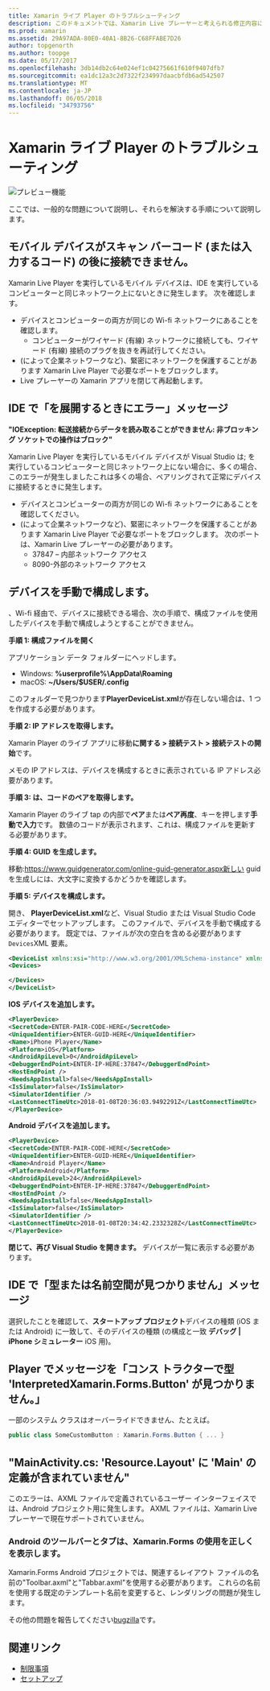 ```yaml
---
title: Xamarin ライブ Player のトラブルシューティング
description: このドキュメントでは、Xamarin Live プレーヤーと考えられる修正内容に関する既知の問題について説明します。 これは、接続の問題や、構成の問題について説明します。
ms.prod: xamarin
ms.assetid: 29A97ADA-80E0-40A1-8B26-C68FFABE7D26
author: topgenorth
ms.author: toopge
ms.date: 05/17/2017
ms.openlocfilehash: 3db14db2c64e024ef1c04275661f610f9407dfb7
ms.sourcegitcommit: ea1dc12a3c2d7322f234997daacbfdb6ad542507
ms.translationtype: MT
ms.contentlocale: ja-JP
ms.lasthandoff: 06/05/2018
ms.locfileid: "34793756"
---
```

# <a name="troubleshooting-xamarin-live-player"></a>Xamarin ライブ Player のトラブルシューティング

![プレビュー機能](~/media/shared/preview.png)

ここでは、一般的な問題について説明し、それらを解決する手順について説明します。

## <a name="mobile-device-does-not-connect-after-scanning-barcode-or-entering-code"></a>モバイル デバイスがスキャン バーコード (または入力するコード) の後に接続できません。

Xamarin Live Player を実行しているモバイル デバイスは、IDE を実行しているコンピューターと同じネットワーク上にないときに発生します。 次を確認します。

- デバイスとコンピューターの両方が同じの Wi-fi ネットワークにあることを確認します。
  - コンピューターがワイヤード (有線) ネットワークに接続しても、ワイヤード (有線) 接続のプラグを抜きを再試行してください。
- (によって企業ネットワークなど)、緊密にネットワークを保護することがあります Xamarin Live Player で必要なポートをブロックします。
- Live プレーヤーの Xamarin アプリを閉じて再起動します。

## <a name="error-while-trying-to-deploy-message-in-ide"></a>IDE で「を展開するときにエラー」メッセージ

**"IOException: 転送接続からデータを読み取ることができません: 非ブロッキング ソケットでの操作はブロック"**

Xamarin Live Player を実行しているモバイル デバイスが Visual Studio は; を実行しているコンピューターと同じネットワーク上にない場合に、多くの場合、このエラーが発生しましたこれは多くの場合、ペアリングされて正常にデバイスに接続するときに発生します。

* デバイスとコンピューターの両方が同じの Wi-fi ネットワークにあることを確認してください。
* (によって企業ネットワークなど)、緊密にネットワークを保護することがあります Xamarin Live Player で必要なポートをブロックします。 次のポートは、Xamarin Live プレーヤーの必要があります。
  * 37847 – 内部ネットワーク アクセス 
  * 8090-外部のネットワーク アクセス

## <a name="manually-configure-device"></a>デバイスを手動で構成します。

、Wi-fi 経由で、デバイスに接続できる場合、次の手順で、構成ファイルを使用したデバイスを手動で構成しようとすることができません。

**手順 1: 構成ファイルを開く**

アプリケーション データ フォルダーにヘッドします。

* Windows: **%userprofile%\AppData\Roaming**
* macOS: **~/Users/$USER/.config**

このフォルダーで見つかります**PlayerDeviceList.xml**が存在しない場合は、1 つを作成する必要があります。

**手順 2: IP アドレスを取得します。**

Xamarin Player のライブ アプリに移動**に関する > 接続テスト > 接続テストの開始**です。

メモの IP アドレスは、デバイスを構成するときに表示されている IP アドレス必要があります。

**手順 3: は、コードのペアを取得します。**

Xamarin Player のライブ tap の内部で**ペア**または**ペア再度**、キーを押します**手動で入力**です。 数値のコードが表示されます、これは、構成ファイルを更新する必要があります。

**手順 4: GUID を生成します。**

移動:https://www.guidgenerator.com/online-guid-generator.aspx新しい guid を生成しには、大文字に変換するかどうかを確認します。

**手順 5: デバイスを構成します。**

開き、 **PlayerDeviceList.xml**など、Visual Studio または Visual Studio Code エディターでセットアップします。 このファイルで、デバイスを手動で構成する必要があります。 既定では、ファイルが次の空白を含める必要があります`Devices`XML 要素。

```xml
<DeviceList xmlns:xsi="http://www.w3.org/2001/XMLSchema-instance" xmlns:xsd="http://www.w3.org/2001/XMLSchema">
<Devices>

</Devices>
</DeviceList>
```

**IOS デバイスを追加します。**

```xml
<PlayerDevice>
<SecretCode>ENTER-PAIR-CODE-HERE</SecretCode>
<UniqueIdentifier>ENTER-GUID-HERE</UniqueIdentifier>
<Name>iPhone Player</Name>
<Platform>iOS</Platform>
<AndroidApiLevel>0</AndroidApiLevel>
<DebuggerEndPoint>ENTER-IP-HERE:37847</DebuggerEndPoint>
<HostEndPoint />
<NeedsAppInstall>false</NeedsAppInstall>
<IsSimulator>false</IsSimulator>
<SimulatorIdentifier />
<LastConnectTimeUtc>2018-01-08T20:36:03.9492291Z</LastConnectTimeUtc>
</PlayerDevice>
```

**Android デバイスを追加します。**

```xml
<PlayerDevice>
<SecretCode>ENTER-PAIR-CODE-HERE</SecretCode>
<UniqueIdentifier>ENTER-GUID-HERE</UniqueIdentifier>
<Name>Android Player</Name>
<Platform>Android</Platform>
<AndroidApiLevel>24</AndroidApiLevel>
<DebuggerEndPoint>ENTER-IP-HERE:37847</DebuggerEndPoint>
<HostEndPoint />
<NeedsAppInstall>false</NeedsAppInstall>
<IsSimulator>false</IsSimulator>
<SimulatorIdentifier />
<LastConnectTimeUtc>2018-01-08T20:34:42.2332328Z</LastConnectTimeUtc>
</PlayerDevice>
```

**閉じて、再び Visual Studio を開きます。** デバイスが一覧に表示する必要があります。

## <a name="type-or-namespace-cannot-be-found-message-in-ide"></a>IDE で「型または名前空間が見つかりません」メッセージ

選択したことを確認して、**スタートアップ プロジェクト**デバイスの種類 (iOS または Android) に一致して、そのデバイスの種類 (の構成と一致 **デバッグ | iPhone シミュレーター** iOS 用)。

## <a name="constructor-on-type-interpretedxamarinformsbutton-not-found-message-in-player"></a>Player でメッセージを「コンス トラクターで型 'InterpretedXamarin.Forms.Button' が見つかりません。」

一部のシステム クラスはオーバーライドできません、たとえば。

```csharp
public class SomeCustomButton : Xamarin.Forms.Button { ... }
```

## <a name="mainactivitycs-resourcelayout-does-not-contain-a-definition-for-main"></a>"MainActivity.cs: 'Resource.Layout' に 'Main' の定義が含まれていません"

このエラーは、AXML ファイルで定義されているユーザー インターフェイスでは、Android プロジェクト用に発生します。
AXML ファイルは、Xamarin Live プレーヤーで現在サポートされていません。

### <a name="android-toolbar-and-tabs-render-incorrectly-using-xamarinforms"></a>Android のツールバーとタブは、Xamarin.Forms の使用を正しくを表示します。

Xamarin.Forms Android プロジェクトでは、関連するレイアウト ファイルの名前の"Toolbar.axml"と"Tabbar.axml"を使用する必要があります。 これらの名前を使用する既定のテンプレート名前を変更すると、レンダリングの問題が発生します。

その他の問題を報告してください[bugzilla](https://aka.ms/live-player-report-issue)です。

## <a name="related-links"></a>関連リンク

- [制限事項](~/tools/live-player/limitations.md)
- [セットアップ](~/tools/live-player/install.md)
